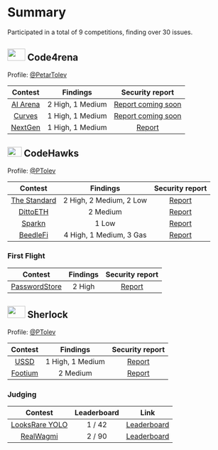 # Summary

Participated in a total of 9 competitions, finding over 30 issues.

## <img src="https://code4rena.com/images/c4-logo-icon.svg" width=40 height=27> Code4rena

Profile: [@PetarTolev](https://code4rena.com/@PetarTolev)

|                          Contest                          |     Findings     |             Security report             |
| :-------------------------------------------------------: | :--------------: | :-------------------------------------: |
| [AI Arena](https://code4rena.com/audits/2024-02-ai-arena) | 2 High, 1 Medium |         [Report coming soon]()          |
|   [Curves](https://code4rena.com/audits/2024-01-curves)   | 1 High, 1 Medium |         [Report coming soon]()          |
|  [NextGen](https://code4rena.com/audits/2023-10-nextgen)  | 1 High, 1 Medium | [Report](./Code4rena/NextGen/README.md) |

## <img src="https://488899568-files.gitbook.io/~/files/v0/b/gitbook-x-prod.appspot.com/o/spaces%2F03192NVKR2mN0yJAWWw2%2Ficon%2FOmYGiYBZiojdHQYJau68%2FLogo%20-%20Colors.svg?alt=media&token=11e40a11-7369-4e63-b900-2d5f9d3efaa5" width=32 height=22> CodeHawks

Profile: [@PTolev](https://www.codehawks.com/profile/clk3wuu9e000kmf08tbdth8ir)

|                                   Contest                                    |        Findings         |             Security report              |
| :--------------------------------------------------------------------------: | :---------------------: | :--------------------------------------: |
| [The Standard](https://www.codehawks.com/contests/clql6lvyu0001mnje1xpqcuvl) | 2 High, 2 Medium, 2 Low | [Report](./Codehawks/The%20Standard.md)  |
|   [DittoETH](https://www.codehawks.com/contests/clm871gl00001mp081mzjdlwc)   |        2 Medium         |  [Report](./Codehawks/Ditto/README.md)   |
|    [Sparkn](https://www.codehawks.com/contests/cllcnja1h0001lc08z7w0orxx)    |          1 Low          |  [Report](./Codehawks/Sparkn/README.md)  |
|   [BeedleFi](https://www.codehawks.com/contests/clkbo1fa20009jr08nyyf9wbx)   | 4 High, 1 Medium, 3 Gas | [Report](./Codehawks/BeedleFi/README.md) |

### First Flight

|                                    Contest                                    | Findings |                           Security report                            |
| :---------------------------------------------------------------------------: | :------: | :------------------------------------------------------------------: |
| [PasswordStore](https://www.codehawks.com/contests/clnuo221v0001l50aomgo4nyn) |  2 High  | [Report](https://www.codehawks.com/report/clnuo221v0001l50aomgo4nyn) |

## <img src="https://audits.sherlock.xyz/_next/static/media/sherlock_logo.bf519c9e.svg" width=40 height=27> Sherlock

Profile: [@PTolev](https://audits.sherlock.xyz/watson/PTolev)

|                      Contest                       |     Findings     |            Security report             |
| :------------------------------------------------: | :--------------: | :------------------------------------: |
|  [USSD](https://audits.sherlock.xyz/contests/82)   | 1 High, 1 Medium |  [Report](./Sherlock/USSD/README.md)   |
| [Footium](https://audits.sherlock.xyz/contests/71) |     2 Medium     | [Report](./Sherlock/Footium/README.md) |

### Judging

|                          Contest                           | Leaderboard |                                    Link                                     |
| :--------------------------------------------------------: | :---------: | :-------------------------------------------------------------------------: |
| [LooksRare YOLO](https://audits.sherlock.xyz/contests/163) |   1 / 42    | [Leaderboard](https://audits.sherlock.xyz/contests/163/judging-leaderboard) |
|    [RealWagmi](https://audits.sherlock.xyz/contests/88)    |   2 / 90    | [Leaderboard](https://audits.sherlock.xyz/contests/88/judging-leaderboard)  |
